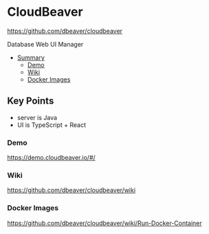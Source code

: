 # CloudBeaver

<https://github.com/dbeaver/cloudbeaver>

Database Web UI Manager

<!-- INDEX_START -->
- [Summary](#summary)
  - [Demo](#demo)
  - [Wiki](#wiki)
  - [Docker Images](#docker-images)
<!-- INDEX_END -->

## Key Points

- server is Java
- UI is TypeScript + React

### Demo

https://demo.cloudbeaver.io/#/

### Wiki

https://github.com/dbeaver/cloudbeaver/wiki

### Docker Images

https://github.com/dbeaver/cloudbeaver/wiki/Run-Docker-Container
